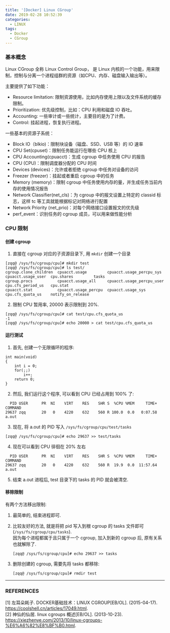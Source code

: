 ```yaml
---
title: '[Docker] Linux CGroup'
date: 2019-02-28 10:52:39
categories:
  - LINUX
tags:
  - Docker
  - CGroup
---
```


### 基本概念

Linux CGroup 全称 Linux Control Group， 是 Linux 内核的一个功能，用来限制，控制与分离一个进程组群的资源（如CPU、内存、磁盘输入输出等）。  

主要提供了如下功能：  

- Resource limitation: 限制资源使用，比如内存使用上限以及文件系统的缓存限制。
- Prioritization: 优先级控制，比如：CPU 利用和磁盘 IO 吞吐。
- Accounting: 一些审计或一些统计，主要目的是为了计费。
- Control: 挂起进程，恢复执行进程。  

一些基本的资源子系统：

- Block IO（blkio)：限制块设备（磁盘、SSD、USB 等）的 IO 速率
- CPU Set(cpuset)：限制任务能运行在哪些 CPU 核上
- CPU Accounting(cpuacct)：生成 cgroup 中任务使用 CPU 的报告
- CPU (CPU)：限制调度器分配的 CPU 时间
- Devices (devices)：允许或者拒绝 cgroup 中任务对设备的访问
- Freezer (freezer)：挂起或者重启 cgroup 中的任务
- Memory (memory)：限制 cgroup 中任务使用内存的量，并生成任务当前内存的使用情况报告
- Network Classifier(net_cls)：为 cgroup 中的报文设置上特定的 classid 标志，这样 tc 等工具就能根据标记对网络进行配置
- Network Priority (net_prio)：对每个网络接口设置报文的优先级
- perf_event：识别任务的 cgroup 成员，可以用来做性能分析


### CPU 限制

#### 创建 cgroup

1. 直接在 cgroup 对应的子资源目录下, 用 `mkdir` 创建一个目录

```
[zqq@ /sys/fs/cgroup/cpu]# mkdir test
[zqq@ /sys/fs/cgroup/cpu]# ls test/
cgroup.clone_children  cpuacct.usage         cpuacct.usage_percpu_sys   cpuacct.usage_user  cpu.shares         tasks
cgroup.procs           cpuacct.usage_all     cpuacct.usage_percpu_user  cpu.cfs_period_us   cpu.stat
cpuacct.stat           cpuacct.usage_percpu  cpuacct.usage_sys          cpu.cfs_quota_us    notify_on_release
```

2. 限制 CPU 暂用率, 20000 表示限制到 20%.

```
[zqq@ /sys/fs/cgroup/cpu]# cat test/cpu.cfs_quota_us
-1
[zqq@ /sys/fs/cgroup/cpu]# echo 20000 > cat test/cpu.cfs_quota_us
```

#### 运行测试

1. 首先, 创建一个无限循环的程序:  

```
int main(void)
{
	int i = 0;
	for(;;)
		i++;
	return 0;
}
```

2. 然后, 我们运行这个程序, 可以看到 CPU 已经占用到 100% 了:  

```
  PID USER      PR  NI    VIRT    RES    SHR S  %CPU %MEM     TIME+ COMMAND            
29637 zqq       20   0    4220    632    560 R 100.0  0.0   0:07.58 a.out  
```

3. 现在, 将 a.out 的 PID 写入 `/sys/fs/cgroup/cpu/test/tasks`  

```
[zqq@ /sys/fs/cgroup/cpu]# echo 29637 >> test/tasks
```

4. 现在可以看到 CPU 徘徊在 20% 左右

```
  PID USER      PR  NI    VIRT    RES    SHR S  %CPU %MEM     TIME+ COMMAND            
29637 zqq       20   0    4220    632    560 R  19.9  0.0  11:57.64 a.out 
```

5. 结束 a.out 进程后, test 目录下的 tasks 的 PID 就会被清空.  

#### 移除限制

有两个方法移出限制:  

1. 最简单的, 结束进程即可.

2. 比较友好的方法, 就是将把 pid 写入到根 cgroup 的 tasks 文件即可(`/sys/fs/cgroup/cpu/tasks`).   
   因为每个进程都属于且只属于一个 cgroup, 加入到新的 cgroup 后, 原有关系也就解除了.  
   ```shell  
   [zqq@ /sys/fs/cgroup/cpu]# echo 29637 >> tasks
   ```

3. 删除创建的 cgroup, 需要先将 tasks 都移除:
   ```shell
   [zqq@ /sys/fs/cgroup/cpu]# rmdir test
   ```

**************

### REFERENCES

[1] 左耳朵耗子. DOCKER基础技术：LINUX CGROUP[EB/OL]. (2015-04-17). https://coolshell.cn/articles/17049.html.  
[2] 神仙的仙居. linux cgroups 概述[EB/OL]. (2013-10-23). https://xiezhenye.com/2013/10/linux-cgroups-%E6%A6%82%E8%BF%B0.html.  


